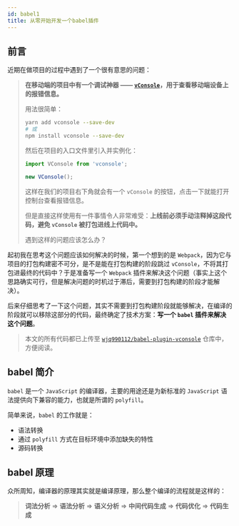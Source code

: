 ```yaml
---
id: babel1
title: 从零开始开发一个babel插件
---
```


## 前言

近期在做项目的过程中遇到了一个很有意思的问题：

> **在移动端的项目中有一个调试神器 —— [`vConsole`](https://github.com/Tencent/vConsole)，用于查看移动端设备上的报错信息。**
>
> 用法很简单：
>
> ```bash
> yarn add vconsole --save-dev
> # 或
> npm install vconsole --save-dev
> ```
>
> 然后在项目的入口文件里引入并实例化：
>
> ```js
> import VConsole from 'vconsole';
>
> new VConsole();
> ```
>
> 这样在我们的项目右下角就会有一个 `vConsole` 的按钮，点击一下就能打开控制台查看报错信息。
>
> 但是直接这样使用有一件事情令人非常难受：**上线前必须手动注释掉这段代码，避免 `vConsole` 被打包进线上代码中。**
>
> 遇到这样的问题应该怎么办？

起初我在思考这个问题应该如何解决的时候，第一个想到的是 `Webpack`，因为它与项目的打包构建密不可分，是不是能在打包构建的阶段跳过 `vConsole`，不将其打包进最终的代码中？于是准备写一个 `Webpack` 插件来解决这个问题（事实上这个思路确实可行，但是解决问题的时机过于滞后，需要到打包构建的阶段才能解决）。

后来仔细思考了一下这个问题，其实不需要到打包构建阶段就能够解决，在编译的阶段就可以移除这部分的代码，最终确定了技术方案：**写一个 `babel` 插件来解决这个问题**。

> 本文的所有代码都已上传至 [`wjq990112/babel-plugin-vconsole`](https://github.com/wjq990112/babel-plugin-vconsole) 仓库中，方便阅读。

## babel 简介

`babel` 是一个 `JavaScript` 的编译器，主要的用途还是为新标准的 `JavaScript` 语法提供向下兼容的能力，也就是所谓的 `polyfill`。

简单来说，`babel` 的工作就是：

- 语法转换
- 通过 `polyfill` 方式在目标环境中添加缺失的特性
- 源码转换

## babel 原理

众所周知，编译器的原理其实就是编译原理，那么整个编译的流程就是这样的：

> **词法分析** => **语法分析** => **语义分析** => **中间代码生成** => **代码优化** => **代码生成**
